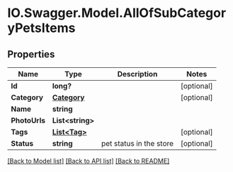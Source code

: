 # IO.Swagger.Model.AllOfSubCategoryPetsItems
## Properties

Name | Type | Description | Notes
------------ | ------------- | ------------- | -------------
**Id** | **long?** |  | [optional] 
**Category** | [**Category**](Category.md) |  | [optional] 
**Name** | **string** |  | 
**PhotoUrls** | **List&lt;string&gt;** |  | 
**Tags** | [**List&lt;Tag&gt;**](Tag.md) |  | [optional] 
**Status** | **string** | pet status in the store | [optional] 

[[Back to Model list]](../README.md#documentation-for-models) [[Back to API list]](../README.md#documentation-for-api-endpoints) [[Back to README]](../README.md)


